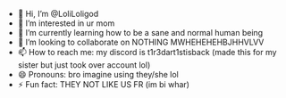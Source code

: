 - 👋 Hi, I’m @LoliLoligod
- 👀 I’m interested in ur mom
- 🌱 I’m currently learning how to be a sane and normal human being
- 💞️ I’m looking to collaborate on NOTHING MWHEHEHEHBJHHVLVV
- 📫 How to reach me: my discord is t1r3dart1stisback (made this for my sister but just took over account lol)
- 😄 Pronouns: bro imagine using they/she lol
- ⚡ Fun fact: THEY NOT LIKE US FR (im bi whar)

<!---
LoliLoligod/LoliLoligod is a ✨ special ✨ repository because its `README.md` (this file) appears on your GitHub profile.
You can click the Preview link to take a look at your changes.
--->
